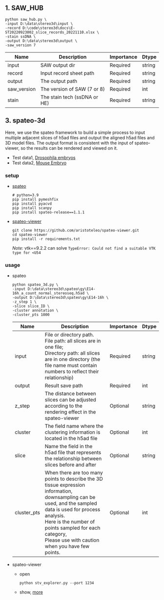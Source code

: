 ## 1. SAW_HUB

```shell
python saw_hub.py \
-input D:\data\stereo3d\input \
-record D:\code\stereo3d\docs\E-ST20220923002_slice_records_20221110.xlsx \
-stain ssDNA \
-output D:\data\stereo3d\output \
-saw_version 7
```

|  Name   | Description                  | Importance | Dtype  |
|  ----  |------------------------------|------------|--------|
| input  | SAW output dir               | Required   | string |
| record  | Input record sheet path      | Required   | string |
| output  | The output path              | Required   | string |
| saw_version  | The version of SAW (7 or 8)  | Required   | int    |
| stain  | The stain tech (ssDNA or HE) | Required   | string |

## 3. spateo-3d
Here, we use the spateo framework to build a simple process to input multiple adjacent slices of h5ad files and output the aligned h5ad files and 3D model files. The output format is consistent with the input of spateo-viewer, so the results can be rendered and viewed on it.
* Test data1, [Drosophila embryos](https://db.cngb.org/stomics/flysta3d/download/)
* Test data2, [Mouse Embryo](https://db.cngb.org/stomics/mosta/download/)

### setup
* [spateo](https://github.com/aristoteleo/spateo-release)
    ```shell
    # python=3.9
    pip install pymeshfix
    pip install pyacvd
    pip install scanpy
    pip install spateo-release==1.1.1
    ```
* [spateo-viewer](https://github.com/aristoteleo/spateo-viewer)
    ```shell
    git clone https://github.com/aristoteleo/spateo-viewer.git
    cd spateo-viewer
    pip install -r requirements.txt
    ```
   _Note:_ vtk==9.2.2 can solve ```TypeError: Could not find a suitable VTK type for <U54```

### usage
* spateo
    ```shell
    python spateo_3d.py \
    -input D:\data\stereo3d\spateo\gy\E14-16h_a_count_normal_stereoseq.h5ad \
    -output D:\data\stereo3d\spateo\gy\E14-16h \
    -z_step 1 \
    -slice slice_ID \
    -cluster annotation \
    -cluster_pts 1000
    ```
  
  |  Name   | Description                                                                                                                                                                                                                                                                        | Importance | Dtype  |
  |------------------------------------------------------------------------------------------------------------------------------------------------------------------------------------------------------------------------------------------------------------------------------------|-------------------------------------------------------------------------------------------------------------------------------------------------------------------------------------------|------------|--------|
  | input  | File or directory path. <br>File path: all slices are in one file; <br>Directory path: all slices are in one directory (the file name must contain numbers to reflect their relationship)                                                                                          | Required   | string |
  | output  | Result save path                                                                                                                                                                                                                                                                   | Required   | int    |
  | z_step  | The distance between slices can be adjusted according to the rendering effect in the spateo-viewer                                                                                                                                                                                 | Optional   | string |
  | cluster  | The field name where the clustering information is located in the h5ad file                                                                                                                                                                                                        | Optional   | int    |
  | slice  | Name the field in the h5ad file that represents the relationship between slices before and after                                                                                                                                                                                   | Optional   | string |
  | cluster_pts  | When there are too many points to describe the 3D tissue expression information, <br>downsampling can be used, and the sampled data is used for process analysis. <br>Here is the number of points sampled for each category,<br>Please use with caution when you have few points. | Optional   | int    |

* spateo-viewer

  * open
    ```shell
    python stv_explorer.py --port 1234
    ```
  * show, [more](https://github.com/aristoteleo/spateo-viewer/blob/main/usage/spateo-viewer.pdf)